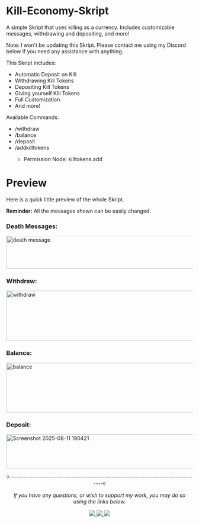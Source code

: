 # Kill-Economy-Skript
A simple Skript that uses killing as a currency. Includes customizable messages, withdrawing and depositing, and more!

Note: I won't be updating this Skript. Please contact me using my Discord below if you need any assistance with anything.

This Skript includes:
- Automatic Deposit on Kill
- Withdrawing Kill Tokens
- Depositing Kill Tokens
- Giving yourself Kill Tokens
- Full Customization
- And more!

Available Commands:
- /withdraw <number>
- /balance <player>
- /deposit
- /addkilltokens <number>
  - Permission Node: killtokens.add

# Preview
Here is a quick little preview of the whole Skript.

**Reminder:** All the messages shown can be easily changed.

### Death Messages:
<img width="835" height="89" alt="death message" src="https://github.com/user-attachments/assets/1dec346b-8974-4a87-b35b-a87022858e2f" />

### Withdraw:
<img width="835" height="135" alt="withdraw" src="https://github.com/user-attachments/assets/6679f58f-1a3d-4f20-b82f-2306e49836f6" />

### Balance:
<img width="685" height="134" alt="balance" src="https://github.com/user-attachments/assets/8065ec92-4eab-49ae-9498-eacc59d4a373" />

### Deposit:
<img width="730" height="92" alt="Screenshot 2025-08-11 190421" src="https://github.com/user-attachments/assets/33fbe367-951c-484e-8049-bb5baf13aff1" />


<p align="center">୨---------------------------------------------------------------------------------୧</p>
<p align="center"><i>If you have any questions, or wish to support my work, you may do so using the links below.</i></p>
<div align="center" style="margin-top: 15px;">
  <a href="https://discord.com/users/810632160418988053">
    <img src="https://img.shields.io/badge/Discord-shxzim-7289DA?style=for-the-badge&logo=discord&logoColor=white" />
  </a>
  <a href="https://www.youtube.com/@shazimxo">
    <img src="https://img.shields.io/badge/YouTube-shazimxo-FF0000?style=for-the-badge&logo=youtube&logoColor=white" />
  </a>
  <a href="https://discord.com/users/810632160418988053">
    <img src="https://img.shields.io/badge/Twitch-shazimxo-6441a5?style=for-the-badge&logo=twitch&logoColor=white" />
  </a>
</div>
